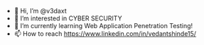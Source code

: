 - 👋 Hi, I’m @v3daxt
- 👀 I’m interested in CYBER SECURITY
- 🌱 I’m currently learning Web Application Penetration Testing!
- 📫 How to reach https://www.linkedin.com/in/vedantshinde15/

<!---
v3daxt/v3daxt is a ✨ special ✨ repository because its `README.md` (this file) appears on your GitHub profile.
You can click the Preview link to take a look at your changes.
--->
